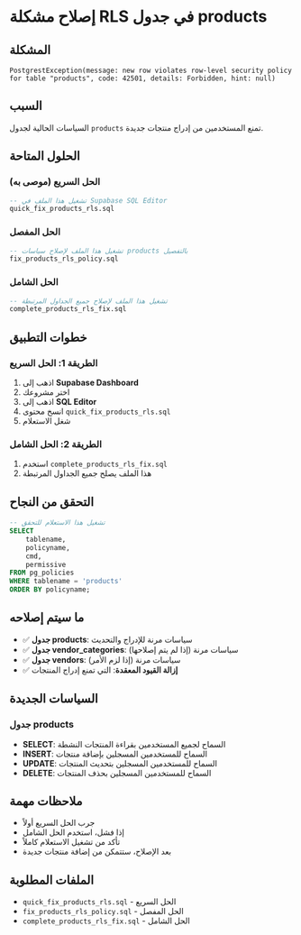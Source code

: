 # إصلاح مشكلة RLS في جدول products

## المشكلة
```
PostgrestException(message: new row violates row-level security policy for table "products", code: 42501, details: Forbidden, hint: null)
```

## السبب
السياسات الحالية لجدول `products` تمنع المستخدمين من إدراج منتجات جديدة.

## الحلول المتاحة

### الحل السريع (موصى به)
```sql
-- تشغيل هذا الملف في Supabase SQL Editor
quick_fix_products_rls.sql
```

### الحل المفصل
```sql
-- تشغيل هذا الملف لإصلاح سياسات products بالتفصيل
fix_products_rls_policy.sql
```

### الحل الشامل
```sql
-- تشغيل هذا الملف لإصلاح جميع الجداول المرتبطة
complete_products_rls_fix.sql
```

## خطوات التطبيق

### الطريقة 1: الحل السريع
1. اذهب إلى **Supabase Dashboard**
2. اختر مشروعك
3. اذهب إلى **SQL Editor**
4. انسخ محتوى `quick_fix_products_rls.sql`
5. شغل الاستعلام

### الطريقة 2: الحل الشامل
1. استخدم `complete_products_rls_fix.sql`
2. هذا الملف يصلح جميع الجداول المرتبطة

## التحقق من النجاح
```sql
-- تشغيل هذا الاستعلام للتحقق
SELECT 
    tablename,
    policyname,
    cmd,
    permissive
FROM pg_policies 
WHERE tablename = 'products'
ORDER BY policyname;
```

## ما سيتم إصلاحه
- ✅ **جدول products**: سياسات مرنة للإدراج والتحديث
- ✅ **جدول vendor_categories**: سياسات مرنة (إذا لم يتم إصلاحها)
- ✅ **جدول vendors**: سياسات مرنة (إذا لزم الأمر)
- ✅ **إزالة القيود المعقدة**: التي تمنع إدراج المنتجات

## السياسات الجديدة

### جدول products
- **SELECT**: السماح لجميع المستخدمين بقراءة المنتجات النشطة
- **INSERT**: السماح للمستخدمين المسجلين بإضافة منتجات
- **UPDATE**: السماح للمستخدمين المسجلين بتحديث المنتجات
- **DELETE**: السماح للمستخدمين المسجلين بحذف المنتجات

## ملاحظات مهمة
- جرب الحل السريع أولاً
- إذا فشل، استخدم الحل الشامل
- تأكد من تشغيل الاستعلام كاملاً
- بعد الإصلاح، ستتمكن من إضافة منتجات جديدة

## الملفات المطلوبة
- `quick_fix_products_rls.sql` - الحل السريع
- `fix_products_rls_policy.sql` - الحل المفصل
- `complete_products_rls_fix.sql` - الحل الشامل










